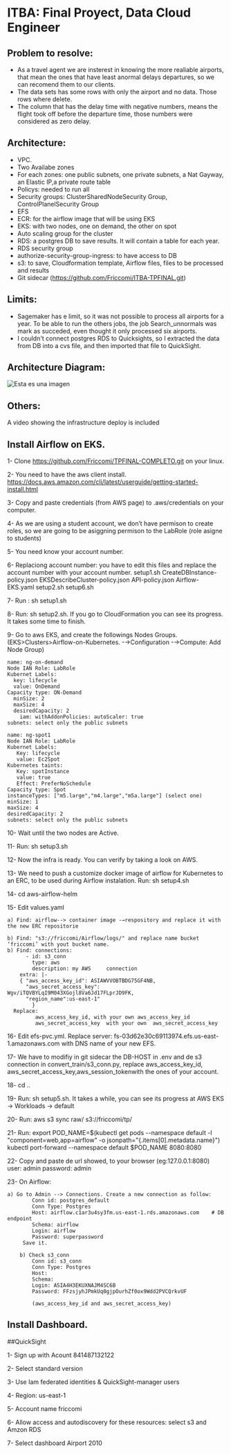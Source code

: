 # ITBA: Final Proyect, Data Cloud Engineer

## Problem to resolve:
   - As a travel agent we are insterest in knowing the more realiable airports, that mean the ones that have least anormal delays departures,
     so we can recomend them to our clients.
   - The data sets has some rows with only the airport and no data. Those rows where delete.
   - The column that has the delay time with negative numbers, means the flight took off before the departure time, those numbers were  
     considered as zero delay.
   
## Architecture:
   - VPC.
   - Two Availabe zones
   - For each zones: one public subnets, one private subnets, a Nat Gayway, an Elastic IP,a private route table
   - Policys: needed to run all
   - Security groups: ClusterSharedNodeSecurity Group,  ControlPlanelSecurity Group
   - EFS
   - ECR: for the airflow image that will be using EKS
   - EKS: with two nodes, one on demand, the other on spot
   - Auto scaling group for the cluster
   - RDS: a postgres DB to save results. It will contain a table for each year.
   - RDS security group 
   - authorize-security-group-ingress: to have access to DB
   - s3: to save, Cloudformation template, Airflow files, files to be processed and results
   - Git sidecar (https://github.com/Friccomi/ITBA-TPFINAL.git)

## Limits: 
   - Sagemaker has e limit, so it was not possible to process all airports for a year. To be able to run the others jobs, the job Search_unnormals was mark as succeded, even thought it only processed six airports.
   - I couldn't connect postgres RDS to Quicksights, so I extracted the data from DB into a cvs file, and then imported that file to QuickSight.
   
   
## Architecture Diagram:
![Esta es una imagen](https://github.com/Friccomi/TPFINAL-COMPLETO/blob/master/Infra.jpg)

## Others:
   A video showing the infrastructure deploy is included
      

## Install Airflow on EKS.

1- Clone https://github.com/Friccomi/TPFINAL-COMPLETO.git on your linux.

2- You need to have the aws client install. https://docs.aws.amazon.com/cli/latest/userguide/getting-started-install.html

3- Copy and paste credentials (from AWS page) to .aws/credentials on your computer. 

4- As we are using a student account, we don’t have permison to create roles, so we are going to be asiggning permison to the LabRole (role asigne to students)

5- You need know your account number.

6- Replaciong account number: you have to edit this files and replace the account number with your account number.
	setup1.sh
	CreateDBInstance-policy.json
	EKSDescribeCluster-policy.json
	API-policy.json
	Airflow-EKS.yaml
	setup2.sh
	setup6.sh

7- Run : sh setup1.sh

8- Run: sh setup2.sh. If you go to CloudFormation you can see its progress. It takes some time to finish.

9- Go to aws EKS, and create the followings Nodes Groups. (EKS>Clusters>Airflow-on-Kubernetes. -→Configuration -→Compute: Add Node Group)

	name: ng-on-demand
	Node IAN Role: LabRole
	Kubernet Labels: 
	  key: lifecycle
	  value: OnDemand 
	Capacity type: ON-Demand
	  minSize: 2
	  maxSize: 4 
	  desiredCapacity: 2 
        iam: withAddonPolicies: autoScaler: true 
	subnets: select only the public subnets
	   
	name: ng-spot1
	Node IAN Role: LabRole
	Kubernet Labels: 
	   Key: lifecycle
	   value: Ec2Spot 
	Kubernetes taints: 
	   Key: spotInstance
	   value: true 
	   Effect: PreferNoSchedule
	Capacity type: Spot
	instanceTypes: ["m5.large","m4.large","m5a.large"] (select one)
	minSize: 1
	maxSize: 4 
	desiredCapacity: 2 
	subnets: select only the public subnets

10- Wait until the two nodes are Active.

11- Run: sh setup3.sh

12- Now the infra is ready. You can verify by taking a look on AWS.

13- We need to push a customize docker image of airflow for Kubernetes to an ERC, to be used during Airflow instalation. 
	Run: sh setup4.sh

14- cd aws-airflow-helm

15- Edit values.yaml

 	a) Find: airflow--> container image -→respository and replace it with the new ERC repositorie
	
	b) Find: "s3://friccomi/Airflow/logs/" and replace name bucket ‘friccomi’ with yout bucket name.
	b) Find: connections: 
    	  - id: s3_conn
            type: aws
            description: my AWS 	connection
	    extra: |-
	    { "aws_access_key_id": ASIAWVVOBTBDG75GF4NB,
	      "aws_secret_access_key": Wgv/iTQVBYLqI9M043XGojl8Va6Jd17FLprJD9FK,
	      "region_name":us-east-1" 
            }
	  Replace:
             aws_access_key_id, with your own aws_access_key_id
             aws_secret_access_key  with your own  aws_secret_access_key

16- Edit efs-pvc.yml. Replace server: fs-03d62e30c69113974.efs.us-east-1.amazonaws.com   with 	DNS name of your new EFS.

17- We have to modifiy in git sidecar the DB-HOST in .env and de s3 connection in convert_train/s3_conn.py, replace aws_access_key_id, aws_secret_access_key,aws_session_tokenwith the ones of your account. 

18- cd ..

19- Run: sh setup5.sh. It takes a while, you can see its progress at AWS EKS → Workloads → default

20- Run: aws s3 sync raw/ s3://friccomi/tp/ 

21- Run: 
        export POD_NAME=$(kubectl get pods --namespace default -l "component=web,app=airflow" -o jsonpath="{.items[0].metadata.name}")
	kubectl port-forward --namespace default $POD_NAME 8080:8080

22- Copy and paste de url showed, to your browser (eg:127.0.0.1:8080)
      user: admin
      password: admin	
      
23- On Airflow:

	a) Go to Admin --> Connections. Create a new connection as follow:
            Conn id: postgres_default
            Conn Type: Postgres
            Host: airflow.c1ar3u4sy3fm.us-east-1.rds.amazonaws.com    # DB endpoint
            Schema: airflow
            Login: airflow
            Password: superpassword
         Save it.      
         
        b) Check s3_conn
            Conn id: s3_conn
            Conn Type: Postgres
            Host: 
            Schema:
            Login: ASIA4H3EKUXNAJM4SC6B   
            Password: FFzsjyhJPmkUq0gjpOurhZf0ox9Wdd2PVCQrkvUF    
        
            (aws_access_key_id and aws_secret_access_key)

## Install Dashboard.

##QuickSight

1- Sign up with Acount 841487132122

2- Select standard version

3- Use Iam federated identities & QuickSight-manager users

4- Region: us-east-1

5- Account name friccomi

6- Allow access and autodiscovery for these resources: select s3 and Amzon RDS

7- Select dashboard Airport 2010








